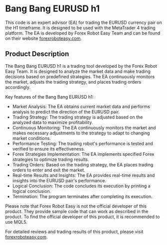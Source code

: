# Bang Bang EURUSD h1

This code is an expert advisor (EA) for trading the EURUSD currency pair on the H1 timeframe. It is designed to be used with the MetaTrader 4 trading platform. The EA is developed by Forex Robot Easy Team and can be found on their website [forexroboteasy.com](https://forexroboteasy.com).

## Product Description

The Bang Bang EURUSD h1 is a trading tool developed by the Forex Robot Easy Team. It is designed to analyze the market data and make trading decisions based on predefined strategies. The EA continuously monitors the market, adjusts the trading strategy, and places trading orders accordingly.

Key features of the Bang Bang EURUSD h1:

- Market Analysis: The EA obtains current market data and performs analysis to predict the direction of the EURUSD pair.
- Trading Strategy: The trading strategy is adjusted based on the analyzed data to maximize profitability.
- Continuous Monitoring: The EA continuously monitors the market and makes necessary adjustments to the strategy to adapt to changing market conditions.
- Performance Testing: The trading robot's performance is tested and verified to ensure its effectiveness.
- Forex Strategies Implementation: The EA implements specified Forex strategies to optimize trading results.
- Trading Orders: Based on the trading strategy, the EA places trading orders to enter and exit the market.
- Real-time Results and Insights: The EA provides real-time results and insights into the EURUSD pair's performance.
- Logical Conclusion: The code concludes its execution by printing a logical conclusion.
- Termination: The program terminates after completing its execution.

Please note that Forex Robot Easy is not the official developer of this product. They provide sample code that can work as described in the product. To find the official developer of this product, it is recommended to use MQL5.

For detailed reviews and trading results of this product, please visit [forexroboteasy.com](https://forexroboteasy.com/forex-robot-review/bang-bang-eurusd-h1-review-get-real-forex-trading-results/).

